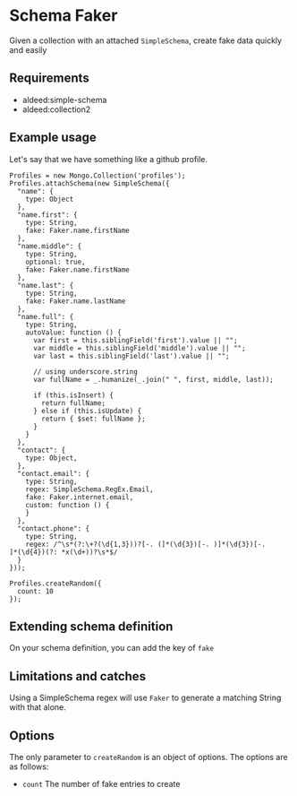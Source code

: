 # Schema Faker

Given a collection with an attached `SimpleSchema`, create fake data
quickly and easily

## Requirements

- aldeed:simple-schema
- aldeed:collection2

## Example usage

Let's say that we have something like a github profile.

```
Profiles = new Mongo.Collection('profiles');
Profiles.attachSchema(new SimpleSchema({
  "name": {
    type: Object
  },
  "name.first": {
    type: String,
    fake: Faker.name.firstName
  },
  "name.middle": {
    type: String,
    optional: true,
    fake: Faker.name.firstName
  },
  "name.last": {
    type: String,
    fake: Faker.name.lastName
  },
  "name.full": {
    type: String,
    autoValue: function () {
      var first = this.siblingField('first').value || "";
      var middle = this.siblingField('middle').value || "";
      var last = this.siblingField('last').value || "";

      // using underscore.string
      var fullName = _.humanize(_.join(" ", first, middle, last));

      if (this.isInsert) {
        return fullName;
      } else if (this.isUpdate) {
        return { $set: fullName };
      }
    }
  },
  "contact": {
    type: Object,
  },
  "contact.email": {
    type: String,
    regex: SimpleSchema.RegEx.Email,
    fake: Faker.internet.email,
    custom: function () {
    }
  },
  "contact.phone": {
    type: String,
    regex: /^\s*(?:\+?(\d{1,3}))?[-. (]*(\d{3})[-. )]*(\d{3})[-.
]*(\d{4})(?: *x(\d+))?\s*$/
  }
}));

Profiles.createRandom({
  count: 10
});
```

## Extending schema definition
On your schema definition, you can add the key of `fake`

## Limitations and catches

Using a SimpleSchema regex will use `Faker` to generate a matching
String with that alone.

## Options
The only parameter to `createRandom` is an object of options. The
options are as follows:

- `count`
The number of fake entries to create
